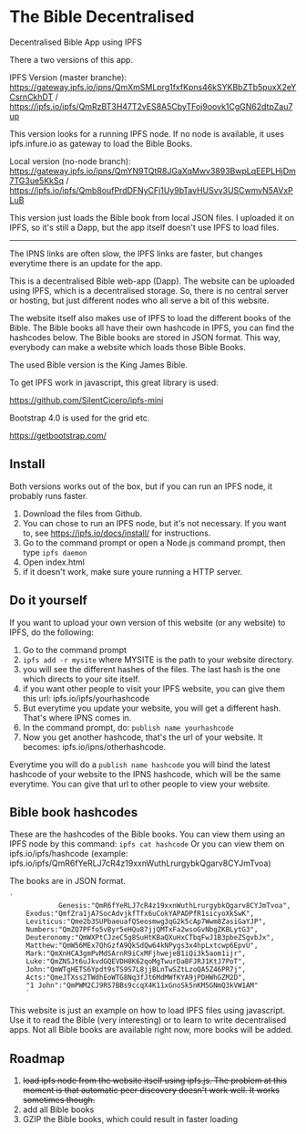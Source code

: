 # The Bible Decentralised
Decentralised Bible App using IPFS

There a two versions of this app. 

IPFS Version (master branche):
https://gateway.ipfs.io/ipns/QmXmSMLprg1fxfKpns46kSYKBbZTb5puxX2eYCsrnCkhDT / https://ipfs.io/ipfs/QmRzBT3H47T2vES8A5CbyTFoj9oovk1CgGN62dtpZau7up 

This version looks for a running IPFS node. If no node is available, it uses ipfs.infure.io as gateway to load the Bible Books.

Local version (no-node branch): 
https://gateway.ipfs.io/ipns/QmYN9TQtR8JGaXqMwv3893BwpLqEEPLHjDm7TG3ue5KkSq / https://ipfs.io/ipfs/Qmb8oufPrdDFNyCFj1Uy9bTavHUSvv3USCwmvN5AVxPLuB 

This version just loads the Bible book from local JSON files. I uploaded it on IPFS, so it's still a Dapp, but the app itself doesn't use IPFS to load files. 

***

The IPNS links are often slow, the IPFS links are faster, but changes everytime there is an update for the app.

This is a decentralised Bible web-app (Dapp). The website can be uploaded using IPFS, which is a decentralised storage. So, there is no central server or hosting, but just different nodes who all serve a bit of this website. 

The website itself also makes use of IPFS to load the different books of the Bible. The Bible books all have their own hashcode in IPFS, you can find the hashcodes below. The Bible books are stored in JSON format. This way, everybody can make a website which loads those Bible Books. 

The used Bible version is the King James Bible. 

To get IPFS work in javascript, this great library is used:

https://github.com/SilentCicero/ipfs-mini

Bootstrap 4.0 is used for the grid etc.

https://getbootstrap.com/

## Install

Both versions works out of the box, but if you can run an IPFS node, it probably runs faster.

1. Download the files from Github.
2. You can chose to run an IPFS node, but it's not necessary. If you want to, see https://ipfs.io/docs/install/ for instructions.
3. Go to the command prompt or open a Node.js command prompt, then type `ipfs daemon`
4. Open index.html
5. if it doesn't work, make sure youre running a HTTP server.


## Do it yourself

If you want to upload your own version of this website (or any website) to IPFS, do the following:

1. Go to the command prompt
2. `ipfs add -r mysite` where MYSITE is the path to your website directory. 
3. you will see the different hashes of the files. The last hash is the one which directs to your site itself.
4. if you want other people to visit your IPFS website, you can give them this url: ipfs.io/ipfs/yourhashcode
5. But everytime you update your website, you will get a different hash. That's where IPNS comes in. 
6. In the command prompt, do: `publish name yourhashcode`
7. Now you get another hashcode, that's the url of your website. It becomes: ipfs.io/ipns/otherhashcode.

Everytime you will do a `publish name hashcode` you will bind the latest hashcode of your website to the IPNS hashcode, which will be the same everytime. You can give that url to other people to view your website.

## Bible book hashcodes

These are the hashcodes of the Bible books. You can view them using an IPFS node by this command: `ipfs cat hashcode`
Or you can view them on ipfs.io/ipfs/hashcode (example: ipfs.io/ipfs/QmR6fYeRLJ7cR4z19xxnWuthLrurgybkQgarv8CYJmTvoa)

The books are in JSON format.

    `
                Genesis:"QmR6fYeRLJ7cR4z19xxnWuthLrurgybkQgarv8CYJmTvoa",
		Exodus:"QmfZra1jA7SocAdvjkfTfx6uCokYAPADPfR1sicyoXkSwK",
		Leviticus:"Qme2b3SUPbaeuafQSeosmwg3qG2k5cAp7Wwm8ZasiGaYJP",
		Numbers:"QmZQ7PFfo5vByr5eHQu87jjQMTxFa2wsoGvNbgZKBLytG3",
		Deuteronomy:"QmWXPtCJzeC5g8SuHtKBaQXuHxCTbqFwJ1B3pbeZSgvbJx",
		Matthew:"QmW56MEx7QhGzfA9QkSdQw64kNPygs3x4hpLxtcwp6EpvU",
		Mark:"QmXnHCA3gmPvMdSArnR9iCxMFjhwejeB1iQi3k5aom1ijr",
		Luke:"QmZNSJt6uJkvdGQEVDH8K62qoMgTwurDaBFJRJ1KtJ7PoT",
		John:"QmWTgHETS6Ypdt9sTS9S7L8jjBLnTwSZtLzoQA5Z46PR7j",
		Acts:"QmeJTXss2TWdhEoWTG8Nq3fJt6MdMWfKYA9jPDHWhGZM2D",
		"1 John":"QmPWM2CJ9RS7BBs9ccqX4K11xGnoSk5nKM5GNmQ3kVW1AM"
		`

This website is just an example on how to load IPFS files using javascript. Use it to read the Bible (very interesting) or to learn to write decentralised apps. Not all Bible books are available right now, more books will be added. 

## Roadmap

1. ~~load ipfs node from the website itself using ipfs.js. The problem at this moment is that automatic peer discovery doesn't work well. It works sometimes though.~~
2. add all Bible books
3. GZIP the Bible books, which could result in faster loading
